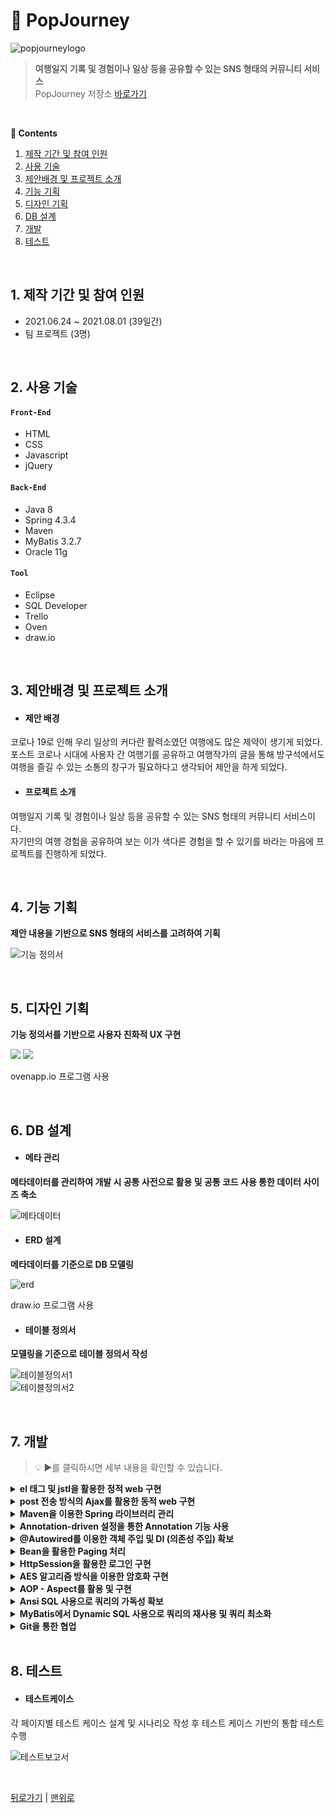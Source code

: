 # 📌 PopJourney
![popjourneylogo](https://user-images.githubusercontent.com/76789355/133204745-19f39261-55de-4d45-8a8c-2456019fac6d.png)
>**여행일지 기록 및 경험이나 일상 등을 공유할 수 있는 SNS 형태의 커뮤니티 서비스**  
>PopJourney 저장소 [바로가기](https://github.com/nashs789/PopJourney)

</br>

**:book: Contents**
1. [제작 기간 및 참여 인원](#1-제작-기간-및-참여-인원)
2. [사용 기술](#2-사용-기술)
3. [제안배경 및 프로젝트 소개](#3-제안배경-및-프로젝트-소개)
4. [기능 기획](#4-기능-기획)
5. [디자인 기획](#5-디자인-기획)
6. [DB 설계](#6-db-설계)
7. [개발](#7-개발)
8. [테스트](#8-테스트)

</br>

## 1. 제작 기간 및 참여 인원
- 2021.06.24 ~ 2021.08.01 (39일간)  
- 팀 프로젝트 (3명)

</br>

## 2. 사용 기술
#### `Front-End`
  - HTML
  - CSS
  - Javascript
  - jQuery

#### `Back-End`
  - Java 8
  - Spring 4.3.4
  - Maven
  - MyBatis 3.2.7
  - Oracle 11g

#### `Tool`
  - Eclipse
  - SQL Developer
  - Trello
  - Oven
  - draw.io

</br>

## 3. 제안배경 및 프로젝트 소개

- #### 제안 배경

코로나 19로 인해 우리 일상의 커다란 활력소였던 여행에도 많은 제약이 생기게 되었다.  
포스트 코로나 시대에 사용자 간 여행기를 공유하고 여행작가의 글을 통해 방구석에서도  
여행을 즐길 수 있는 소통의 창구가 필요하다고 생각되어 제안을 하게 되었다.

- #### 프로젝트 소개

여행일지 기록 및 경험이나 일상 등을 공유할 수 있는 SNS 형태의 커뮤니티 서비스이다.  
자기만의 여행 경험을 공유하여 보는 이가 색다른 경험을 할 수 있기를 바라는 마음에 프로젝트를 진행하게 되었다.  

</br>

## 4. 기능 기획
**제안 내용을 기반으로 SNS 형태의 서비스를 고려하여 기획**

![기능 정의서](https://user-images.githubusercontent.com/76789355/133205925-b499ff39-8a9b-40c5-b299-ff8783600fee.jpg)

</br>

## 5. 디자인 기획
**기능 정의서를 기반으로 사용자 친화적 UX 구현**

![](https://user-images.githubusercontent.com/76789355/133206511-f450f830-d123-45c4-a919-d1ff23819aff.jpg)
![](https://user-images.githubusercontent.com/76789355/133206524-9e95c629-a05e-4970-882a-137fb8b26ece.jpg)

ovenapp.io 프로그램 사용

</br>


## 6. DB 설계

- #### 메타 관리

**메타데이터를 관리하여 개발 시 공통 사전으로 활용 및 공통 코드 사용 통한 데이터 사이즈 축소**

![메타데이터](https://user-images.githubusercontent.com/76789355/133207511-1d7f7017-e189-49d1-a89e-93f16eebb39e.jpg)

- #### ERD 설계

**메타데이터를 기준으로 DB 모델링**

![erd](https://user-images.githubusercontent.com/76789355/133207783-14c2a119-fa44-40f0-97ad-9308aa858369.jpg)

draw.io 프로그램 사용

- #### 테이블 정의서

**모델링을 기준으로 테이블 정의서 작성**

![테이블정의서1](https://user-images.githubusercontent.com/76789355/133208384-dbd983c1-af71-4a10-aea7-c15aea10a7c0.jpg)  
![테이블정의서2](https://user-images.githubusercontent.com/76789355/133208398-6e772a2a-7827-4867-b333-51beb0345f39.jpg)  

</br>

## 7. 개발
>💡 ▶를 클릭하시면 세부 내용을 확인할 수 있습니다.

<details>
<summary><b>el 태그 및 jstl을 활용한 정적 web 구현</b></summary>
<div markdown="1">
  </br>
  
  - Controller → jsp 이동 시 view resolver가 view 경로 추가 및 화면 구현
  
  ![](https://user-images.githubusercontent.com/76789355/133209331-fc0fa7eb-7b42-452b-9eb4-4492c4735732.jpg)  
  🔍 Controller [코드확인](https://github.com/nashs789/PopJourney/blob/3f5fcde32233c027187baeef4b47b75ea3eda2ba/Popjourney/src/main/java/com/gdj35/popjourney/web/Controller/JmPopJourneyController.java#L1200)  
  🔍 JSP [코드확인](https://github.com/nashs789/PopJourney/blob/3f5fcde32233c027187baeef4b47b75ea3eda2ba/Popjourney/src/main/webapp/WEB-INF/views/CJM/journal.jsp#L2728)
  
</div>
</details>

<details>
<summary><b>post 전송 방식의 Ajax를 활용한 동적 web 구현</b></summary>
<div markdown="1">
  </br>
  
  - 로딩된 페이지 상에서 동적으로 웹을 구현함으로써 화면의 리로드 없이 사용할 수 있도록 구현
  
  ![](https://user-images.githubusercontent.com/76789355/133211536-29600c3d-dc10-4691-ba85-0e1b437bfaf1.jpg)  
  🔍 Controller [코드확인](https://github.com/nashs789/PopJourney/blob/3f5fcde32233c027187baeef4b47b75ea3eda2ba/Popjourney/src/main/java/com/gdj35/popjourney/web/Controller/JmPopJourneyController.java#L85)  
  🔍 JSP [코드확인](https://github.com/nashs789/PopJourney/blob/3f5fcde32233c027187baeef4b47b75ea3eda2ba/Popjourney/src/main/webapp/WEB-INF/views/CJM/clientCenterQuestion.jsp#L1070)
  
</div>
</details>

<details>
<summary><b>Maven을 이용한 Spring 라이브러리 관리</b></summary>
<div markdown="1">
  </br>
  
  🔍 Porn.xml [코드확인](https://github.com/nashs789/PopJourney/blob/3f5fcde32233c027187baeef4b47b75ea3eda2ba/Popjourney/pom.xml#L18)  
  
</div>
</details>

<details>
<summary><b>Annotation-driven 설정을 통한 Annotation 기능 사용</b></summary>
<div markdown="1">
  </br>
  
  - 주석에 의미를 부여하고 재사용성 증가
  
  ```xml:servlet-context.xml
  
  <!-- Enables the Spring MVC @Controller programming model -->  
  <annotation-driven />
  ```
  
</div>
</details>

<details>
<summary><b>@Autowired를 이용한 객체 주입 및 DI (의존성 주입) 확보</b></summary>
<div markdown="1">
  </br>
  
  - 객체에 의존성을 주입시켜 error 방지 및 효율적인 유지보수 가능
  
  ```java:JmPopJourneyController.java
  
  @Controller
  public class JmPopJourneyController {
	@Autowired
	public IJmPopjourneyService iJmPopjourneyService;

	@Autowired
	public IPagingService iPagingService;

  ...

  @Service
  public class JmPopjourneyService implements IJmPopjourneyService {
	@Autowired IJmPopjourneyDao iJmPopjourneyDao;

  ...

  @Repository
  public class JmPopjourneyDao implements IJmPopjourneyDao {
	@Autowired SqlSession sqlSession;

  ...
  ```
  
</div>
</details>

<details>
<summary><b>Bean을 활용한 Paging 처리</b></summary>
<div markdown="1">
  </br>
  
  ![](https://user-images.githubusercontent.com/76789355/133216343-504e603d-2e53-49ad-89e1-36614aede955.jpg)  
  🔍 Controller [코드확인](https://github.com/nashs789/PopJourney/blob/3f5fcde32233c027187baeef4b47b75ea3eda2ba/Popjourney/src/main/java/com/gdj35/popjourney/web/Controller/JmPopJourneyController.java#L407)  
  🔍 PagingBean [코드확인](https://github.com/nashs789/PopJourney/blob/3f5fcde32233c027187baeef4b47b75ea3eda2ba/Popjourney/src/main/java/com/gdj35/popjourney/common/bean/PagingBean.java#L3)  
   🔍 PagingService [코드확인](https://github.com/nashs789/PopJourney/blob/3f5fcde32233c027187baeef4b47b75ea3eda2ba/Popjourney/src/main/java/com/gdj35/popjourney/common/service/PagingService.java#L8)
  
</div>
</details>

<details>
<summary><b>HttpSession을 활용한 로그인 구현</b></summary>
<div markdown="1">
  </br>
  
  - Tomcat 서버를 활용하여 로그인 정보를 Session에 보관하여 사용
   
  🔍 Controller [코드확인](https://github.com/nashs789/PopJourney/blob/3f5fcde32233c027187baeef4b47b75ea3eda2ba/Popjourney/src/main/java/com/gdj35/popjourney/web/Controller/PopJourneyController.java#L497)
  
</div>
</details>

<details>
<summary><b>AES 알고리즘 방식을 이용한 암호화 구현</b></summary>
<div markdown="1">
  </br>
  
  - param에 들어 있는 비밀번호 키를 AES 알고리즘 방식으로 암호화 후 재정의
  
  🔍 Controller [코드확인](https://github.com/nashs789/PopJourney/blob/3f5fcde32233c027187baeef4b47b75ea3eda2ba/Popjourney/src/main/java/com/gdj35/popjourney/web/Controller/PopJourneyController.java#L214)  
  🔍 Utils [코드확인](https://github.com/nashs789/PopJourney/blob/3f5fcde32233c027187baeef4b47b75ea3eda2ba/Popjourney/src/main/java/com/gdj35/popjourney/util/Utils.java#L18)
  
</div>
</details>

<details>
<summary><b>AOP - Aspect를 활용 및 구현</b></summary>
<div markdown="1">
  </br>
  
  - 공통적인 기능을 수행하는 메소드에 부가기능 추가  
    - 로그인이 필요한 기능에 비 로그인으로 접속 시 서비스를 이용할 수 없도록 구현
  
  🔍 CommonAOP [코드확인](https://github.com/nashs789/PopJourney/blob/3f5fcde32233c027187baeef4b47b75ea3eda2ba/Popjourney/src/main/java/com/gdj35/popjourney/common/controller/CommonAOP.java#L14)  
 
</div>
</details>

<details>
<summary><b>Ansi SQL 사용으로 쿼리의 가독성 확보</b></summary>
<div markdown="1">
  </br>
  
  - 테이블간 관계가 FROM에서 명시 및 WHERE에서 조건 확인  
  
  🔍 SQL [코드확인](https://github.com/nashs789/PopJourney/blob/3f5fcde32233c027187baeef4b47b75ea3eda2ba/Popjourney/src/main/resources/mapper/JmPJ_SQL.xml#L4)  
 
</div>
</details>

<details>
<summary><b>MyBatis에서 Dynamic SQL 사용으로 쿼리의 재사용 및 쿼리 최소화</b></summary>
<div markdown="1">
  </br>
  
  - 조건문을 사용해 중복되는 쿼리를 최소화 
  
  🔍 SQL [코드확인](https://github.com/nashs789/PopJourney/blob/3f5fcde32233c027187baeef4b47b75ea3eda2ba/Popjourney/src/main/resources/mapper/JmPJ_SQL.xml#L83)  
 
</div>
</details>

<details>
<summary><b>Git을 통한 협업</b></summary>
<div markdown="1">
  </br>
  
  - Git을 활용하여 팀 작업을 진행 및 파트별 개발을 통한 개발 일정 단축
  
  ![](https://user-images.githubusercontent.com/76789355/133221080-12ca90b1-7d2e-423c-8823-8926c18ead98.jpg)  
  
</div>
</details>

</br>

## 8. 테스트

- #### 테스트케이스

각 페이지별 테스트 케이스 설계 및 시나리오 작성 후 테스트 케이스 기반의 통합 테스트 수행

![테스트보고서](https://user-images.githubusercontent.com/76789355/133222823-c912fd90-be1e-4036-a545-b51fe8758add.jpg)

</br>
  
[뒤로가기](https://github.com/jjeongminchoi/Portfolio) | [맨위로](https://github.com/jjeongminchoi/PopJourney)
